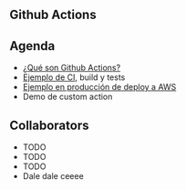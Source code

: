 ## Github Actions

## Agenda

- [¿Qué son Github Actions?](https://github.com/features/actions)
- [Ejemplo de CI](https://github.com/rodrigojv/spring-boot-test-github-actions), build y tests
- [Ejemplo en producción de deploy a AWS](https://github.com/Asepy/fishswarm-frontend)
- Demo de custom action

## Collaborators

- TODO
- TODO
- TODO
- Dale dale ceeee
